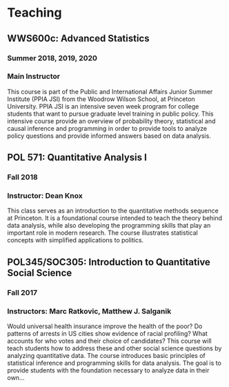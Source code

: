 # Teaching


## WWS600c: Advanced Statistics

### Summer 2018, 2019, 2020
### Main Instructor

This course is part of the Public and International Affairs Junior Summer Institute (PPIA JSI) from the Woodrow Wilson School, at Princeton University. PPIA JSI is an intensive seven week program for college students that want to pursue graduate level training in public policy. This intensive course provide an overview of probability theory, statistical and causal inference and programming in order to provide tools to analyze policy questions and provide informed answers based on data analysis.

## POL 571: Quantitative Analysis I

### Fall 2018

### Instructor: Dean Knox

This class serves as an introduction to the quantitative methods sequence at Princeton. It is a foundational course intended to teach the theory behind data analysis, while also developing the programming skills that play an important role in modern research. The course illustrates statistical concepts with simplified applications to politics.  

## POL345/SOC305: Introduction to Quantitative Social Science

### Fall 2017
### Instructors: Marc Ratkovic, Matthew J. Salganik

Would universal health insurance improve the health of the poor? Do patterns of arrests in US cities show evidence of racial profiling? What accounts for who votes and their choice of candidates? This course will teach students how to address these and other social science questions by analyzing quantitative data. The course introduces basic principles of statistical inference and programming skills for data analysis. The goal is to provide students with the foundation necessary to analyze data in their own...

